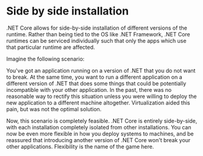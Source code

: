 # Side by side installation

.NET Core allows for side-by-side installation of different versions of the
runtime.  Rather than being tied to the OS like .NET Framework, .NET Core
runtimes can be serviced individually such that only the apps which use that
particular runtime are affected.

Imagine the following scenario:

You've got an application running on a version of .NET that you do not want to
break.  At the same time, you want to run a different application on a different
version of .NET that does some things that could be potentially incompatible
with your other application.  In the past, there was no reasonable way to
rectify this situation unless you were willing to deploy the new application to
a different machine altogether.  Virtualization aided this pain, but was not the
optimal solution.

Now, this scenario is completely feasible.  .NET Core is entirely side-by-side,
with each installation completely isolated from other installations.  You can
now be even more flexible in how you deploy systems to machines, and be
reassured that introducing another version of .NET Core won't break your other
applications.  Flexibility is the name of the game here.
